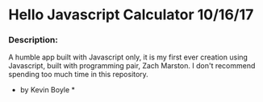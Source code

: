 # Hello Javascript Calculator 10/16/17

### Description:
A humble app built with Javascript only, it is my first ever creation using Javascript, built with programming pair, Zach Marston.
I don't recommend spending too much time in this repository.

* by Kevin Boyle *
